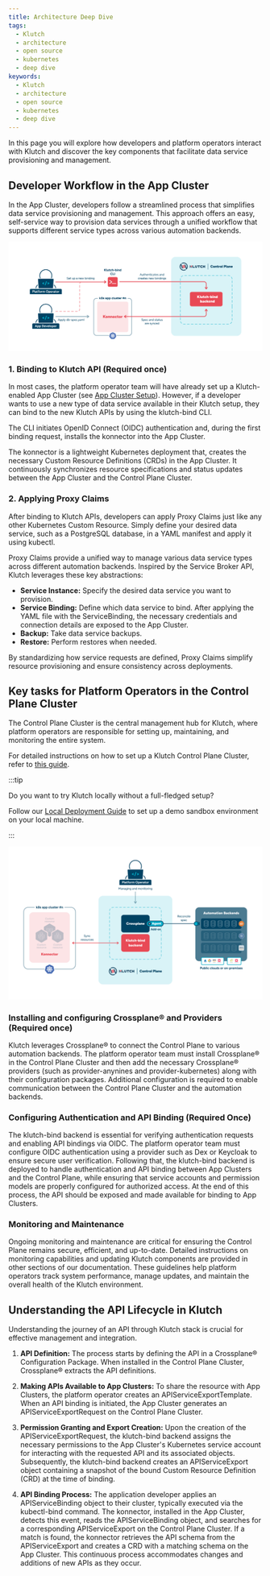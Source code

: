 ```yaml
---
title: Architecture Deep Dive
tags:
  - Klutch
  - architecture
  - open source
  - kubernetes
  - deep dive
keywords:
  - Klutch
  - architecture
  - open source
  - kubernetes
  - deep dive
---
```


In this page you will explore how developers and platform operators interact with Klutch and discover the key components
that facilitate data service provisioning and management.

## Developer Workflow in the App Cluster

In the App Cluster, developers follow a streamlined process that simplifies data service provisioning and management.
This approach offers an easy, self-service way to provision data services through a unified workflow that supports
different service types across various automation backends.

![App Cluster](../../img/app-cluster.png)

### 1. Binding to Klutch API (Required once)

In most cases, the platform operator team will have already set up a Klutch-enabled App Cluster (see [App Cluster Setup](../../integrating-ds-in-klutch.md#understanding-the-api-lifecycle-in-klutch)). However, if a developer wants to use a new type of data service
available in their Klutch setup, they can bind to the new Klutch APIs by using the klutch-bind CLI.

The CLI initiates OpenID Connect (OIDC) authentication and, during the first binding request, installs the konnector
into the App Cluster.

The konnector is a lightweight Kubernetes deployment that, creates the necessary Custom Resource Definitions (CRDs) in
the App Cluster. It continuously synchronizes resource specifications and status updates between the App Cluster and the Control Plane Cluster.

### 2. Applying Proxy Claims

After binding to Klutch APIs, developers can apply Proxy Claims just like any other Kubernetes Custom Resource. Simply
define your desired data service, such as a PostgreSQL database, in a YAML manifest and apply it using kubectl.

Proxy Claims provide a unified way to manage various data service types across different automation backends. Inspired
by the Service Broker API, Klutch leverages these key abstractions:

- **Service Instance:** Specify the desired data service you want to provision.
- **Service Binding:** Define which data service to bind. After applying the YAML file with the ServiceBinding, the
necessary credentials and connection details are exposed to the App Cluster.
- **Backup:** Take data service backups.
- **Restore:** Perform restores when needed.

By standardizing how service requests are defined, Proxy Claims simplify resource provisioning and ensure consistency
across deployments.

## Key tasks for Platform Operators in the Control Plane Cluster

The Control Plane Cluster is the central management hub for Klutch, where platform operators are responsible for setting
up, maintaining, and monitoring the entire system.

For detailed instructions on how to set up a Klutch Control Plane Cluster, refer to [this guide](../../platform-operator-guide/setting-up-klutch-clusters/control-plane-cluster/index.md).  

:::tip

Do you want to try Klutch locally without a full-fledged setup?

Follow our [Local Deployment Guide](../../local-deployment-guide.md) to set up a demo sandbox environment on your local
machine.

:::

![Control Plane Cluster](../../img/control-plane-cluster.png)

### Installing and configuring Crossplane® and Providers (Required once)

Klutch leverages Crossplane® to connect the Control Plane to various automation backends. The platform operator team
must install Crossplane® in the Control Plane Cluster and then add the necessary Crossplane® providers (such as
provider-anynines and provider-kubernetes) along with their configuration packages. Additional configuration is required
to enable communication between the Control Plane Cluster and the automation backends.

### Configuring Authentication and API Binding (Required Once)

The klutch-bind backend is essential for verifying authentication requests and enabling API bindings via OIDC. The
platform operator team must configure OIDC authentication using a provider such as Dex or Keycloak to ensure secure user
verification. Following that, the klutch-bind backend is deployed to handle authentication and API binding between App
Clusters and the Control Plane, while ensuring that service accounts and permission models are properly configured for
authorized access. At the end of this process, the API should be exposed and made available for binding to App Clusters.

### Monitoring and Maintenance

Ongoing monitoring and maintenance are critical for ensuring the Control Plane remains secure, efficient, and up-to-date.
Detailed instructions on monitoring capabilities and updating Klutch components are provided in other sections of our
documentation. These guidelines help platform operators track system performance, manage updates, and maintain the
overall health of the Klutch environment.

## Understanding the API Lifecycle in Klutch

Understanding the journey of an API through Klutch stack is crucial for effective management and integration.

1. **API Definition:** The process starts by defining the API in a Crossplane® Configuration Package. When installed in
the Control Plane Cluster, Crossplane® extracts the API definitions.

2. **Making APIs Available to App Clusters:** To share the resource with App Clusters, the platform operator creates an
APIServiceExportTemplate. When an API binding is initiated, the App Cluster generates an APIServiceExportRequest on the
Control Plane Cluster.

3. **Permission Granting and Export Creation:** Upon the creation of the APIServiceExportRequest, the klutch-bind backend
assigns the necessary permissions to the App Cluster's Kubernetes service account for interacting with the requested API
and its associated objects. Subsequently, the klutch-bind backend creates an APIServiceExport object containing a snapshot
of the bound Custom Resource Definition (CRD) at the time of binding.

4. **API Binding Process:** The application developer applies an APIServiceBinding object to their cluster, typically
executed via the kubectl-bind command. The konnector, installed in the App Cluster, detects this event, reads the
APIServiceBinding object, and searches for a corresponding APIServiceExport on the Control Plane Cluster. If a match is
found, the konnector retrieves the API schema from the APIServiceExport and creates a CRD with a matching schema on the
App Cluster. This continuous process accommodates changes and additions of new APIs as they occur.

